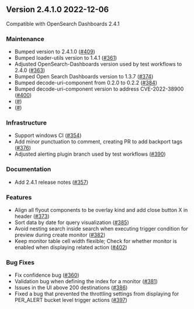 ## Version 2.4.1.0 2022-12-06
Compatible with OpenSearch Dashboards 2.4.1

### Maintenance
* Bumped version to 2.4.1.0 ([#409](https://github.com/opensearch-project/alerting-dashboards-plugin/pull/409))
* Bumped loader-utils version to 1.4.1 ([#361](https://github.com/opensearch-project/alerting-dashboards-plugin/pull/361))
* Adjusted OpenSearch-Dashboards version used by test workflows to 2.4.0 ([#363](https://github.com/opensearch-project/alerting-dashboards-plugin/pull/363))
* Bumped Open Search Dashboards version to 1.3.7 ([#374](https://github.com/opensearch-project/alerting-dashboards-plugin/pull/374))
* Bumped decode-uri-component from 0.2.0 to 0.2.2 ([#384](https://github.com/opensearch-project/alerting-dashboards-plugin/pull/384))
* Bumped decode-uri-component version to address CVE-2022-38900 ([#400](https://github.com/opensearch-project/alerting-dashboards-plugin/pull/400))
*  ([#](https://github.com/opensearch-project/alerting-dashboards-plugin/pull/))
*  ([#](https://github.com/opensearch-project/alerting-dashboards-plugin/pull/))

### Infrastructure
* Support windows CI ([#354](https://github.com/opensearch-project/alerting-dashboards-plugin/pull/354))
* Add minor punctuation to comment, creating PR to add backport tags ([#376](https://github.com/opensearch-project/alerting-dashboards-plugin/pull/376))
* Adjusted alerting plugin branch used by test workflows ([#390](https://github.com/opensearch-project/alerting-dashboards-plugin/pull/390))

### Documentation
* Add 2.4.1 release notes ([#357](https://github.com/opensearch-project/alerting-dashboards-plugin/pull/357))

### Features
* Align all flyout components to be overlay kind and add close button X in header ([#373](https://github.com/opensearch-project/alerting-dashboards-plugin/pull/373))
* Sort data by date for query visualization ([#385](https://github.com/opensearch-project/alerting-dashboards-plugin/pull/385))
* Avoid nesting search inside search when executing trigger condition for preview during create monitor ([#382](https://github.com/opensearch-project/alerting-dashboards-plugin/pull/382))
* Keep monitor table cell width flexible; Check for whether monitor is enabled when displaying related action ([#402](https://github.com/opensearch-project/alerting-dashboards-plugin/pull/402))

### Bug Fixes
* Fix confidence bug ([#360](https://github.com/opensearch-project/alerting-dashboards-plugin/pull/360))
* Validation bug when defining the index for a monitor ([#381](https://github.com/opensearch-project/alerting-dashboards-plugin/pull/381))
* Issues in the UI above 200 destinations ([#386](https://github.com/opensearch-project/alerting-dashboards-plugin/pull/386))
* Fixed a bug that prevented the throttling settings from displaying for PER_ALERT bucket level trigger actions ([#397](https://github.com/opensearch-project/alerting-dashboards-plugin/pull/397))